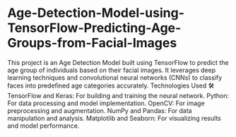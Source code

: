 # Age-Detection-Model-using-TensorFlow-Predicting-Age-Groups-from-Facial-Images
This project is an Age Detection Model built using TensorFlow to predict the age group of individuals based on their facial images. It leverages deep learning techniques and convolutional neural networks (CNNs) to classify faces into predefined age categories accurately.
Technologies Used 🛠️
    TensorFlow and Keras: For building and training the neural network.
    Python: For data processing and model implementation.
    OpenCV: For image preprocessing and augmentation.
    NumPy and Pandas: For data manipulation and analysis.
    Matplotlib and Seaborn: For visualizing results and model performance.
